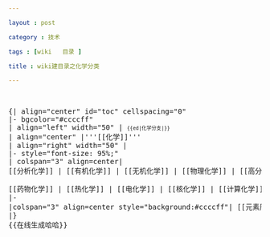 ```yaml
---

layout : post

category : 技术

tags : [wiki   目录 ]

title : wiki建目录之化学分类

---
```



<pre>
<br clear=all>
{| align="center" id="toc" cellspacing="0"
|- bgcolor="#ccccff"
| align="left" width="50" | <small><small>{{ed|化学分支|}}</small></small>
| align="center" |'''[[化学]]''' 
| align="right" width="50" |
|- style="font-size: 95%;" 
| colspan="3" align=center|<!--增加时每行8个，最后一个不增加"|" -->
[[分析化学]] | [[有机化学]] | [[无机化学]] | [[物理化学]] | [[高分子化学]] | [[生物化学]] | [[材料科学]] | [[环境化学]] 

[[药物化学]] | [[热化学]] | [[电化学]] | [[核化学]] | [[计算化学]]
|-
|colspan="3" align=center style="background:#ccccff"| [[元素周期表]] | [[化学品列表]]
|}
{{在线生成哈哈}}

</pre>
